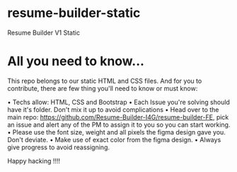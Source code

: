 # resume-builder-static
Resume Builder V1 Static

# All you need to know...

This repo belongs to our static HTML and CSS files. And for you to contribute, there are few thing you'll need to know or must know:

• Techs allow: HTML, CSS and Bootstrap
• Each Issue you're solving should have it's folder. Don't mix it up to avoid complications
• Head over to the main repo: https://github.com/Resume-Builder-I4G/resume-builder-FE, pick an issue and alert any of the PM to assign it to you so you can start working.
• Please use the font size, weight and all pixels the figma design gave you. Don't deviate.
• Make use of exact color from the figma design.
• Always give progress to avoid reassigning.

Happy hacking !!!!
